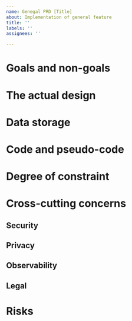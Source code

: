 ```yaml
---
name: Genegal PRD [Title]
about: Implementation of general feature
title: ''
labels: ''
assignees: ''

---
```


# Goals and non-goals
# The actual design
# Data storage
# Code and pseudo-code
# Degree of constraint
# Cross-cutting concerns
## Security
## Privacy
## Observability
## Legal
# Risks
